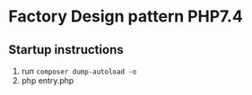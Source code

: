 # Factory Design pattern PHP7.4

## Startup instructions

1. run `composer dump-autoload -o`
2. php entry.php
